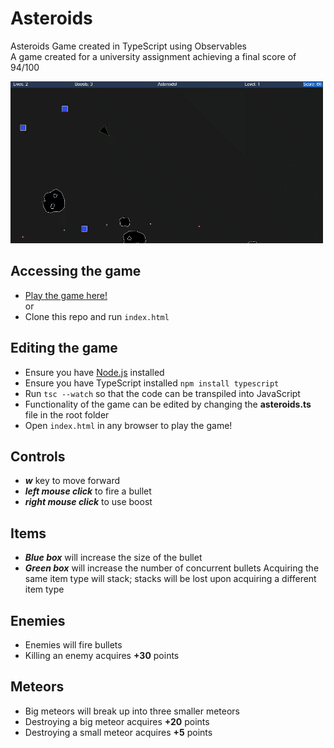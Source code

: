 # Asteroids
Asteroids Game created in TypeScript using Observables  
A game created for a university assignment achieving a final score of 94/100  

![](gifs/asteroids.gif)

## Accessing the game
- [Play the game here!](https://hyunshim.github.io/Asteroids/)  
or  
- Clone this repo and run `index.html`

## Editing the game
- Ensure you have [Node.js](https://nodejs.org/en/download/) installed
- Ensure you have TypeScript installed `npm install typescript`
- Run `tsc --watch` so that the code can be transpiled into JavaScript
- Functionality of the game can be edited by changing the **asteroids.ts** file in the root folder
- Open `index.html` in any browser to play the game!

## Controls
- _**w**_ key to move forward
- _**left mouse click**_ to fire a bullet
- _**right mouse click**_ to use boost

## Items
- _**Blue box**_ will increase the size of the bullet
- _**Green box**_ will increase the number of concurrent bullets
Acquiring the same item type will stack; stacks will be lost upon acquiring a different item type

## Enemies
- Enemies will fire bullets
- Killing an enemy acquires **+30** points

## Meteors
- Big meteors will break up into three smaller meteors
- Destroying a big meteor acquires **+20** points
- Destroying a small meteor acquires **+5** points
